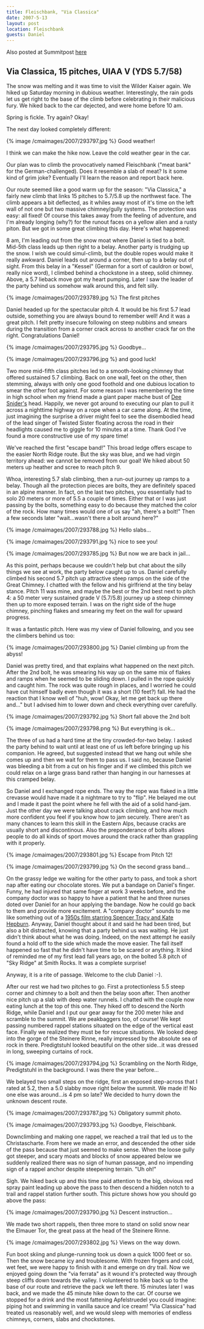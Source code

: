 ```yaml
---
title: Fleischbank, "Via Classica"
date: 2007-5-13
layout: post
location: Fleischbank
guests: Daniel
---
```


Also posted at Summitpost [here](https://www.summitpost.org/the-meat-bank-via-classica/293783)

Via Classica, 15 pitches, UIAA V (YDS 5.7/58)
---

The snow was melting and it was time to visit the Wilder Kaiser again. We hiked
up Saturday morning in dubious weather. Interestingly, the rain gods let us get
right to the base of the climb before celebrating in their malicious fury. We
hiked back to the car dejected, and were home before 10 am.

Spring is fickle. Try again? Okay!

The next day looked completely different:

{% image /cmaimages/2007/293797.jpg %}
Good weather!

I think we can make the hike now. Leave the cold weather gear in the car.

Our plan was to climb the provocatively named Fleischbank ("meat bank" for the
German-challenged). Does it resemble a slab of meat? Is it some kind of grim
joke? Eventually I'll learn the reason and report back here.

Our route seemed like a good warm up for the season: "Via Classica," a fairly
new climb that links 15 pitches to 5.7/5.8 up the northwest face. The climb
appears a bit deflected, as it whiles away most of it's time on the left wall
of not one but two massive chimney/gully systems. The protection was easy: all
fixed! Of course this takes away from the feeling of adventure, and I'm already
longing (why?) for the runout faces on a yellow alien and a rusty piton. But we
got in some great climbing this day. Here's what happened:

8 am, I'm leading out from the snow moat where Daniel is tied to a bolt.
Mid-5th class leads up then right to a belay. Another party is trudging up the
snow. I wish we could simul-climb, but the double ropes would make it really
awkward. Daniel leads out around a corner, then up to a belay out of sight.
From this belay in a "Kessel" (German for a sort of cauldron or bowl, really
nice word), I climbed behind a chockstone in a steep, solid chimney. Above, a
5.7 lieback move got my heart pumping. Later I saw the leader of the party
behind us somehow walk around this, and felt silly.

{% image /cmaimages/2007/293789.jpg %}
The first pitches

Daniel headed up for the spectacular pitch 4. It would be his first 5.7 lead
outside, something you are always bound to remember well! And it was a great
pitch. I felt pretty insecure following on steep nubbins and smears during the
transition from a corner crack across to another crack far on the right.
Congratulations Daniel!

{% image /cmaimages/2007/293795.jpg %}
Goodbye...

{% image /cmaimages/2007/293796.jpg %}
and good luck!

Two more mid-fifth class pitches led to a smooth-looking chimney that offered
sustained 5.7 climbing. Back on one wall, feet on the other, then stemming,
always with only one good foothold and one dubious location to smear the other
foot against. For some reason I was remembering the time in high school when my
friend made a giant paper mache bust of <a
href="https://en.wikipedia.org/wiki/Dee_Snider">Dee Snider's</a> head. Happily,
we never got around to executing our plan to pull it across a nighttime highway
on a rope when a car came along. At the time, just imagining the surprise a
driver might feel to see the disembodied head of the lead singer of Twisted
Sister floating across the road in their headlights caused me to giggle for 10
minutes at a time. Thank God I've found a more constructive use of my spare
time!

We've reached the first "escape band!" This broad ledge offers escape to the
easier North Ridge route. But the sky was blue, and we had virgin territory
ahead: we cannot be removed from our goal! We hiked about 50 meters up heather
and scree to reach pitch 9.

Whoa, interesting 5.7 slab climbing, then a run-out journey up ramps to a
belay. Though all the protection pieces are bolts, they are definitely spaced
in an alpine manner. In fact, on the last two pitches, you essentially had to
solo 20 meters or more of 5.5 a couple of times. Either that or I was just
passing by the bolts, something easy to do because they matched the color of
the rock. How many times would one of us say "ah, there's a bolt!" Then a few
seconds later "wait...wasn't there a bolt around here?"

{% image /cmaimages/2007/293788.jpg %}
Hello slabs...

{% image /cmaimages/2007/293791.jpg %}
nice to see you!

{% image /cmaimages/2007/293785.jpg %}
But now we are back in jail...

As this point, perhaps because we couldn't help but chat about the silly things
we see at work, the party below caught up to us. Daniel carefully climbed his
second 5.7 pitch up attractive steep ramps on the side of the Great Chimney. I
chatted with the fellow and his girlfriend at the tiny belay stance. Pitch 11
was mine, and maybe the best or the 2nd best next to pitch 4: a 50 meter very
sustained grade V (5.7/5.8) journey up a steep chimney then up to more exposed
terrain. I was on the right side of the huge chimney, pinching flakes and
smearing my feet on the wall for upward progress. 

It was a fantastic pitch. Here was my view of Daniel following, and you see the
climbers behind us too:

{% image /cmaimages/2007/293800.jpg %}
Daniel climbing up from the abyss!

Daniel was pretty tired, and that explains what happened on the next pitch.
After the 2nd bolt, he was smearing his way up on the same mix of flakes and
ramps when he seemed to be sliding down. I pulled in the rope quickly and
caught him. The rock was quite rough in places, and I worried he could have cut
himself badly even though it was a short (10 feet?) fall. He had the reaction
that I know well of "huh, wow! Okay, let me get back up there and..." but I
advised him to lower down and check everything over carefully.

{% image /cmaimages/2007/293792.jpg %}
Short fall above the 2nd bolt

{% image /cmaimages/2007/293798.png %}
But everything is ok...

The three of us had a hard time at the tiny crowded-for-two belay. I asked the
party behind to wait until at least one of us left before bringing up his
companion. He agreed, but suggested instead that we hang out while she comes up
and then we wait for them to pass us. I said no, because Daniel was bleeding a
bit from a cut on his finger and if we climbed this pitch we could relax on a
large grass band rather than hanging in our harnesses at this cramped belay.

So Daniel and I exchanged rope ends. The way the rope was flaked in a little
crevasse would have made it a nightmare to try to "flip". He belayed me out and
I made it past the point where he fell with the aid of a solid hand-jam. Just
the other day we were talking about crack climbing, and how much more confident
you feel if you know how to jam securely. There aren't as many chances to learn
this skill in the Eastern Alps, because cracks are usually short and
discontinous. Also the preponderance of bolts allows people to do all kinds of
sport moves around the crack rather than grappling with it properly.

{% image /cmaimages/2007/293801.jpg %}
Escape from Pitch 12!

{% image /cmaimages/2007/293799.jpg %}
On the second grass band...

On the grassy ledge we waiting for the other party to pass, and took a short
nap after eating our chocolate stores. We put a bandage on Daniel's finger.
Funny, he had injured that same finger at work 3 weeks before, and the company
doctor was so happy to have a patient that he and three nurses doted over
Daniel for an hour applying the bandage. Now he could go back to them and
provide more excitement. A "company doctor" sounds to me like something out of
a <a href="https://en.wikipedia.org/wiki/Desk_Set">1950s film starring Spencer
Tracy and Kate Hepburn</a>. Anyway, Daniel thought about it and said he had
been tired, but also a bit distracted, knowing that a party behind us was
waiting. He just didn't think about what he was doing. Indeed, on the next
attempt he easily found a hold off to the side which made the move easier. The
fall itself happened so fast that he didn't have time to be scared or anything.
It kind of reminded me of my first lead fall years ago, on the bolted 5.8 pitch
of "Sky Ridge" at Smith Rocks. It was a complete surprise!

Anyway, it is a rite of passage. Welcome to the club Daniel :-).

After our rest we had two pitches to go. First a protectionless 5.5 steep
corner and chimney to a bolt and then the belay soon after. Then another nice
pitch up a slab with deep water runnels. I chatted with the couple now eating
lunch at the top of this one. They hiked off to descend the North Ridge, while
Daniel and I put our gear away for the 200 meter hike and scramble to the
summit. We are peakbaggers too, of course! We kept passing numbered rappel
stations situated on the edge of the vertical east face. Finally we realized
they must be for rescue situations. We looked deep into the gorge of the
Steinere Rinne, really impressed by the absolute sea of rock in there.
Predigtstuhl looked beautiful on the other side...it was dressed in long,
sweeping curtains of rock.

{% image /cmaimages/2007/293794.jpg %}
Scrambling on the North Ridge, Predigtstuhl in the background. I was there the year before...

We belayed two small steps on the ridge, first an exposed step-across that I
rated at 5.2, then a 5.0 slabby move right below the summit. We made it! No one
else was around...is 4 pm so late? We decided to hurry down the unknown descent
route.

{% image /cmaimages/2007/293787.jpg %}
Obligatory summit photo.

{% image /cmaimages/2007/293793.jpg %}
Goodbye, Fleischbank.

Downclimbing and making one rappel, we reached a trail that led us to the
Christascharte. From here we made an error, and descended the other side of the
pass because that just seemed to make sense. When the loose gully got steeper,
and scary moats and blocks of snow appeared below we suddenly realized there
was no sign of human passage, and no impending sign of a rappel anchor despite
steepening terrain. "Uh oh!"

Sigh. We hiked back up and this time paid attention to the big, obvious red
spray paint leading up above the pass to then descend a hidden notch to a trail
and rappel station further south. This picture shows how you should go above
the pass:

{% image /cmaimages/2007/293790.jpg %}
Descent instruction...

We made two short rappels, then three more to stand on solid snow near the
Elmauer Tor, the great pass at the head of the Steinere Rinne.

{% image /cmaimages/2007/293802.jpg %}
Views on the way down.

Fun boot skiing and plunge-running took us down a quick 1000 feet or so. Then
the snow became icy and troublesome. With frozen fingers and cold, wet feet, we
were happy to finish with it and emerge on dry trail. Now we enjoyed going down
the "via ferrata" as it wound it's protected way through steep cliffs down
towards the valley. I volunteered to hike back up to the base of our route and
retrieve the pack we left there. 15 minutes later I was back, and we made the
45 minute hike down to the car. Of course we stopped for a drink and the most
fattening Apfelstruedel you could imagine: piping hot and swimming in vanilla
sauce and ice cream! "Via Classica" had treated us reasonably well, and we
would sleep with memories of endless chimneys, corners, slabs and chockstones.
